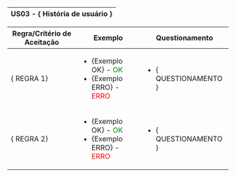 <table>
    <thead>
        <tr>
            <th colspan="2" rowspan="2"> US03 - { História de usuário }</th>
        </tr>        
    </thead>
</table>

<table>
    <thead>
        <tr>
            <th>Regra/Critério de Aceitação</th>
            <th>Exemplo</th>
            <th>Questionamento</th>
        </tr>        
    </thead>
    <tbody>
        <tr>
            <td>{ REGRA 1}</td>
            <td>
                <ul>
                    <li>{Exemplo OK} - <span style="color:green">OK</span></li>
                    <li>{Exemplo ERRO} - <span style="color:red">ERRO</span></li>
                </ul>
            </td>
            <td>
                <ul>
                    <li>{ QUESTIONAMENTO }</li>
                </ul>
            </td>
        </tr>
        <tr>
            <td>{ REGRA 2}</td>
            <td>
                <ul>
                    <li>{Exemplo OK} - <span style="color:green">OK</span></li>
                    <li>{Exemplo ERRO} - <span style="color:red">ERRO</span></li>
                </ul>
            </td>
            <td>
                <ul>
                    <li>{ QUESTIONAMENTO }</li>
                </ul>
            </td>
        </tr>
    </tbody>
</table>